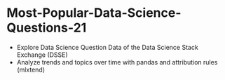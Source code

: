 # Most-Popular-Data-Science-Questions-21

- Explore Data Science Question Data of the Data Science Stack Exchange (DSSE)
- Analyze trends and topics over time with pandas and attribution rules (mlxtend)
